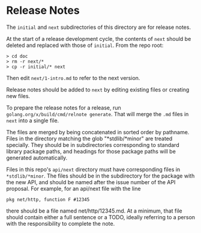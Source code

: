 # Release Notes

The `initial` and `next` subdirectories of this directory are for release notes.

At the start of a release development cycle, the contents of `next` should be deleted
and replaced with those of `initial`. From the repo root:

    > cd doc
    > rm -r next/*
    > cp -r initial/* next

Then edit `next/1-intro.md` to refer to the next version.

Release notes should be added to `next` by editing existing files or creating new files.

To prepare the release notes for a release, run `golang.org/x/build/cmd/relnote generate`.
That will merge the `.md` files in `next` into a single file.

The files are merged by being concatenated in sorted order by pathname. Files in
the directory matching the glob "*stdlib/*minor" are treated specially. They should
be in subdirectories corresponding to standard library package paths, and headings
for those package paths will be generated automatically.

Files in this repo's `api/next` directory must have corresponding files in `*stdlib/*minor`.
The files should be in the subdirectory for the package with the new API, and should
be named after the issue number of the API proposal. For example, for an api/next
file with the line

    pkg net/http, function F #12345

there should be a file named net/http/12345.md.
At a minimum, that file should contain either a full sentence or a TODO,
ideally referring to a person with the responsibility to complete the note.
